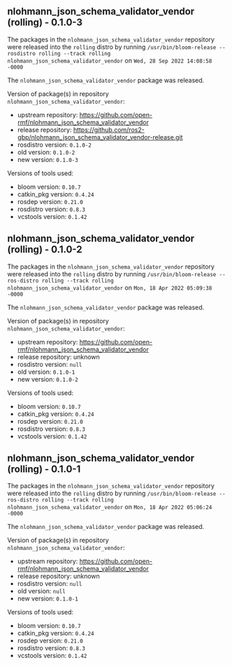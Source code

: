 ## nlohmann_json_schema_validator_vendor (rolling) - 0.1.0-3

The packages in the `nlohmann_json_schema_validator_vendor` repository were released into the `rolling` distro by running `/usr/bin/bloom-release --rosdistro rolling --track rolling nlohmann_json_schema_validator_vendor` on `Wed, 28 Sep 2022 14:08:58 -0000`

The `nlohmann_json_schema_validator_vendor` package was released.

Version of package(s) in repository `nlohmann_json_schema_validator_vendor`:

- upstream repository: https://github.com/open-rmf/nlohmann_json_schema_validator_vendor
- release repository: https://github.com/ros2-gbp/nlohmann_json_schema_validator_vendor-release.git
- rosdistro version: `0.1.0-2`
- old version: `0.1.0-2`
- new version: `0.1.0-3`

Versions of tools used:

- bloom version: `0.10.7`
- catkin_pkg version: `0.4.24`
- rosdep version: `0.21.0`
- rosdistro version: `0.8.3`
- vcstools version: `0.1.42`


## nlohmann_json_schema_validator_vendor (rolling) - 0.1.0-2

The packages in the `nlohmann_json_schema_validator_vendor` repository were released into the `rolling` distro by running `/usr/bin/bloom-release --ros-distro rolling --track rolling nlohmann_json_schema_validator_vendor` on `Mon, 18 Apr 2022 05:09:38 -0000`

The `nlohmann_json_schema_validator_vendor` package was released.

Version of package(s) in repository `nlohmann_json_schema_validator_vendor`:

- upstream repository: https://github.com/open-rmf/nlohmann_json_schema_validator_vendor
- release repository: unknown
- rosdistro version: `null`
- old version: `0.1.0-1`
- new version: `0.1.0-2`

Versions of tools used:

- bloom version: `0.10.7`
- catkin_pkg version: `0.4.24`
- rosdep version: `0.21.0`
- rosdistro version: `0.8.3`
- vcstools version: `0.1.42`


## nlohmann_json_schema_validator_vendor (rolling) - 0.1.0-1

The packages in the `nlohmann_json_schema_validator_vendor` repository were released into the `rolling` distro by running `/usr/bin/bloom-release --ros-distro rolling --track rolling nlohmann_json_schema_validator_vendor` on `Mon, 18 Apr 2022 05:06:24 -0000`

The `nlohmann_json_schema_validator_vendor` package was released.

Version of package(s) in repository `nlohmann_json_schema_validator_vendor`:

- upstream repository: https://github.com/open-rmf/nlohmann_json_schema_validator_vendor
- release repository: unknown
- rosdistro version: `null`
- old version: `null`
- new version: `0.1.0-1`

Versions of tools used:

- bloom version: `0.10.7`
- catkin_pkg version: `0.4.24`
- rosdep version: `0.21.0`
- rosdistro version: `0.8.3`
- vcstools version: `0.1.42`


